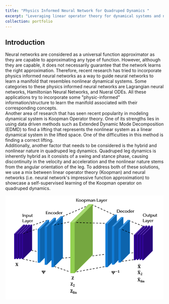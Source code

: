 ```yaml
---
title: "Physics Informed Neural Network for Quadruped Dynamics "
excerpt: "Leveraging linear operator theory for dynamical systems and neural network as universal function approximator, this neural network architecture aims to identify quadruped dynamics<br/><img src='/images/portfolio/KoopmanAEModel.PNG'>"
collection: portfolio
---
```


<h2>Introduction</h2>
Neural networks are considered as a universal function approximator as they are capable to approximating any type of function. However, although they are capable, it does not necessarily guarantee that the network learns the right approximation. Therefore, recent research has tried to incorporate physics informed neural networks as a way to guide neural networks to learn a manifold that resembles nonlinear dynamical systems. Some categories to these physics informed neural networks are Lagrangian neural networks, Hamiltonian Neural Networks, and Nueral ODEs. All these applications try to incorporate some "physic-informed" information/structure to learn the manifold associated with their corresponding concepts.
<br>
Another area of research that has seen recent popularity in modeling dynamical system is Koopman Operator theory. One of its strengths lies in using data driven methods such as Extended Dynamic Mode Decomposition (EDMD) to find a lifting that represents the nonlinear system as a linear dynamical system in the lifted space. One of the difficulties in this method is finding a correct lifting.
<br>
Additionally, another factor that needs to be considered is the hybrid and nonlinear nature in quadruped leg dynamics. Quadruped leg dynamics is inherently hybrid as it consists of a swing and stance phase, causing discontinuity in the velocity and acceleration and the nonlinear nature stems from the angular orientation of the leg. To address both of these solutions, we use a mix between linear operator theory (Koopman) and neural networks (i.e. neural network's impressive function approximation) to showcase a self-supervised learning of the Koopman operator on quadruped dynamics.

![Koopman AE Model](images/portfolio/KoopmanAEModel.PNG)
